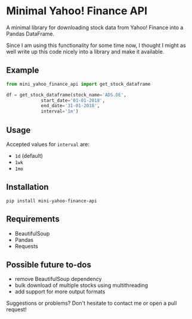 # Minimal Yahoo! Finance API

A minimal library for downloading stock data from Yahoo! Finance into a Pandas DataFrame.

Since I am using this functionality for some time now, I thought I might as well write up this code nicely into a library and make it available.

## Example
```python
from mini_yahoo_finance_api import get_stock_dataframe

df = get_stock_dataframe(stock_name='ADS.DE',
			 start_date='01-01-2018',
			 end_date='31-01-2018',
			 interval='1m')
```

## Usage
Accepted values for `interval` are: 
- `1d` (default)
- `1wk`
- `1mo`

## Installation
```
pip install mini-yahoo-finance-api
```

## Requirements
- BeautifulSoup
- Pandas
- Requests

## Possible future to-dos
- remove BeautifulSoup dependency
- bulk download of multiple stocks using multithreading
- add support for more output formats

Suggestions or problems? Don't hesitate to contact me or open a pull request!
